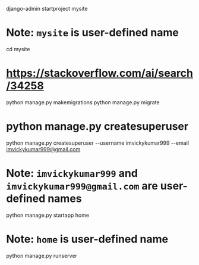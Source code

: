 django-admin startproject mysite
# Note: `mysite` is user-defined name
cd mysite

# https://stackoverflow.com/ai/search/34258
python manage.py makemigrations
python manage.py migrate

# python manage.py createsuperuser
python manage.py createsuperuser --username imvickykumar999 --email imvickykumar999@gmail.com
# Note: `imvickykumar999` and `imvickykumar999@gmail.com` are user-defined names

python manage.py startapp home
# Note: `home` is user-defined name
python manage.py runserver